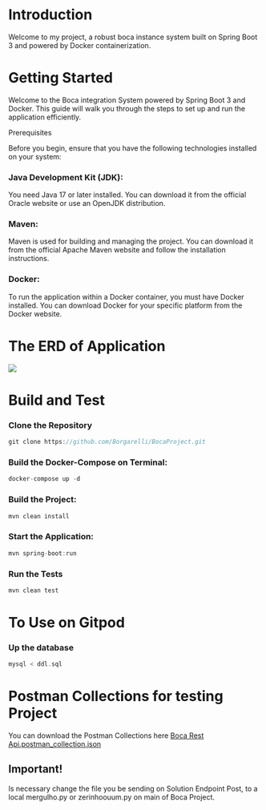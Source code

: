 # Introduction 
Welcome to my project, a robust boca instance system built on Spring Boot 3 and powered by Docker containerization.

# Getting Started

Welcome to the Boca integration System powered by Spring Boot 3 and Docker. This guide will walk you through the steps to set up and run the application efficiently.

Prerequisites

Before you begin, ensure that you have the following technologies installed on your system:

### Java Development Kit (JDK): 
You need Java 17 or later installed. You can download it from the official Oracle website or use an OpenJDK distribution.

### Maven: 
Maven is used for building and managing the project. You can download it from the official Apache Maven website and follow the installation instructions.

### Docker: 
To run the application within a Docker container, you must have Docker installed. You can download Docker for your specific platform from the Docker website.

# The ERD of Application

<img src="https://github.com/Borgarelli/BocaProject/assets/79945984/db13cff7-b4f1-49a5-a33a-3ffe6ddb6435">


# Build and Test

### Clone the Repository

```kotlin
git clone https://github.com/Borgarelli/BocaProject.git
```

### Build the Docker-Compose on Terminal:
```kotlin
docker-compose up -d
```

### Build the Project:
```kotlin
mvn clean install
```

### Start the Application:
```kotlin
mvn spring-boot:run
```

### Run the Tests
```kotlin
mvn clean test
```

# To Use on Gitpod

### Up the database
```kotlin
mysql < ddl.sql
```

# Postman Collections for testing Project
You can download the Postman Collections here
[Boca Rest Api.postman_collection.json](https://github.com/user-attachments/files/15932032/Boca.Rest.Api.postman_collection.json)


## Important!
Is necessary change the file you be sending on Solution Endpoint Post, to a local mergulho.py or zerinhoouum.py on main of Boca Project.
